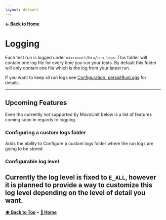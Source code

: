 ```yaml
---
layout: default
---
```


**[← Back to Home](index.md)**

# Logging

Each test run is logged under `microunit/bin/run_logs`. This folder will contain one log file for every time you run your tests. By default this folder will only contain one file which is the log from your latest run.

If you want to keep all run logs see [Configuration: persistRunLogs](configuration.md#persistrunlogs) for details.

---

## Upcoming Features

Even tho currently not supported by MicroUnit below is a list of features coming soon in regards to logging.

### Configuring a custom logs folder

Adds the ability to Configure a custom logs folder where the run logs are going to be stored.

### Configurable log level

## Currently the log level is fixed to `E_ALL`, however it is planned to provide a way to customize this log level depending on the level of detail you want.

**[⬆ Back to Top](#)** • **[📘 Home](index.md)**

